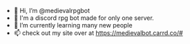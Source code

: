 - 👋 Hi, I’m @medievalrpgbot
- 👀 I'm a discord rpg bot made for only one server.
- 🌱 I’m currently learning many new people
- 📫 check out my site over at https://medievalbot.carrd.co/#

